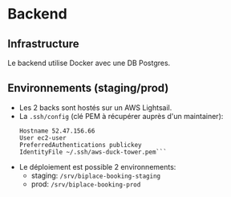 # Backend

## Infrastructure

Le backend utilise Docker avec une DB Postgres.

## Environnements (staging/prod)

- Les 2 backs sont hostés sur un AWS Lightsail.
- La `.ssh/config` (clé PEM à récupérer auprès d'un maintainer):
  ```Host duck-tower
  Hostname 52.47.156.66
  User ec2-user
  PreferredAuthentications publickey
  IdentityFile ~/.ssh/aws-duck-tower.pem```
- Le déploiement est possible 2 environnements:
    - staging: `/srv/biplace-booking-staging`
    - prod: `/srv/biplace-booking-prod`